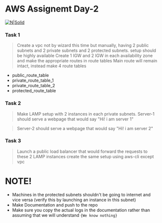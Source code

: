 # AWS Assignemt Day-2

[![N|Solid](https://upload.wikimedia.org/wikipedia/commons/thumb/5/5c/AWS_Simple_Icons_AWS_Cloud.svg/100px-AWS_Simple_Icons_AWS_Cloud.svg.png)](https://nodesource.com/products/nsolid)


### Task 1
> Create a vpc not by wizard this time but manually, having 2 public subnets and 2 private subnets and 2 protected subnets.
> setup should be highly available
> Create 1 IGW and 2 IGW in each availability zone and make the appropriate routes in route tables
> Main route will remain intact, instead make 4 route tables
 - public_route_table
 - private_route_table_1
 - private_route_table_2 
 - protected_route_table
### Task 2
> Make LAMP setup with 2 instances in each private subnets. 
> Server-1 should serve a webpage that would say "Hi! i am server 1"

> Server-2 should serve a webpage that would say "Hi! i am server 2"

### Task 3
> Launch a public load balancer that would forward the requests to these 2 LAMP instances
> create the same setup using aws-cli except vpc

#  NOTE!
  - Machines in the protected subnets shouldn't be going to internet and vice versa (verify this by launching an instance in this subnet)
  - Make Documentation and push to the repo
  - Make sure you copy the actual logs in the documentation rather than assuming that we will understand `{We know nothing}`

